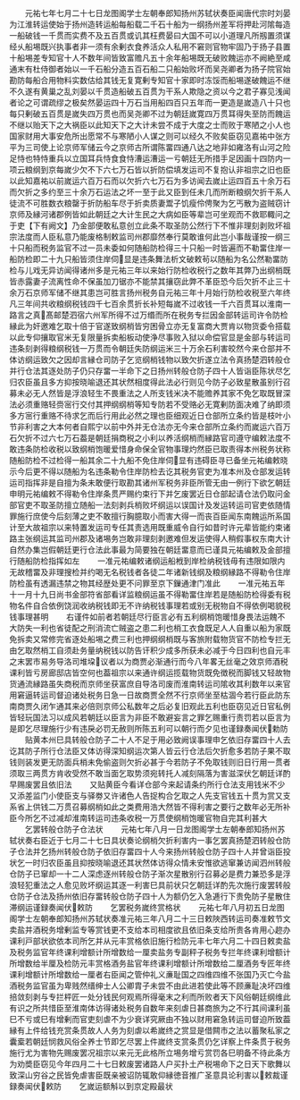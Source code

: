 <!-- { "loadSidebar": true } -->
　　元祐七年七月二十七日龙图阁学士左朝奉郎知扬州苏轼状奏臣闻唐代宗时刘晏为江淮转运使始于扬州造转运船每船载二千石十船为一纲扬州差军将押赴河隂每造一船破钱一千贯而实费不及五百贯或讥其枉费晏曰大国不可以小道理凡所剏置须谋经乆船埸既兴执事者非一须有余剰衣食养活众人私用不窘则官物牢固乃于扬子县置十船埸差专知官十人不数年间皆致富赡凡五十余年船埸既无破败餽运亦不阙絶至咸通末有杜侍御者始以一千石船分造五百石船二只船始败坏而吴尧卿者为扬子院官始勘防每船合用物料实数估给其钱无复寛剰专知官十家即时冻馁而船埸遂破餽运不继不久遂有黄巢之乱刘晏以千贯造船破五百贯为干系人欺隐之资以今之君子寡见浅闻者论之可谓疏缪之极矣然晏运四十万石当用船四百只五年而一更造是嵗造八十只也每只剰破五百贯是嵗失四万贯也而吴尧卿不过为朝廷嵗寛四万贯耳得失至防而餽运不继以贻天下之大祸臣以此知天下之大计未尝不成于大度之士而败于寒陋之小人也国家财用大事安危所出愿常不与寒陋小人谋之则可以经久不败矣臣窃见嘉祐中张方平为三司使上论京师军储云今之京师古所谓陈畱四通八达之地非如雍洛有山河之险足恃也特恃重兵以立国耳兵恃食食恃漕运漕运一亏朝廷无所措手足因画十四防内一项云粮纲到京每嵗少欠不下六七万石皆以折防偿填发运司不复抱认非祖宗之旧也臣以此知嘉祐以前嵗运六百万石而以欠折六七万石为多访闻去嵗止运四百五十余万石而欠折之多约至三十余万石运法之坏一至于此又臣到任未几而所断粮纲欠折干系人徒流不可胜数衣粮罄于折防船车尽于折卖质妻鬻子饥瘦伶俜聚为乞丐散为盗贼窃计京师及縁河诸郡例皆如此朝廷之大计生民之大病如臣等辈岂可坐观而不救耶輙问之于吏【下有阙文】乃金部便敢私意创立此条不取圣防公然行下不惟非理刻剥败坏祖宗法度而人臣私意乃能废格制敕监司州郡靡然奉行莫敢谁何此岂小事哉谨按一纲三十只船而税务监官不过一员未委如何随船防检得三十只船一时皆遍而不勒畱住岸一船防检即二十九只船皆须住岸伺显是违条舞法析文破敕茍以随船为名公然勒畱防检与儿戏无异访闻得诸州多是元祐三年以来始行防检收税行之数年其弊乃出纲梢既皆赤露妻子流离性命不保虽加刀锯亦不能禁其攘窃此弊不革臣恐今后欠折不止三十余万石京师军储不继其患岂可胜言扬州税务自元祐三年十月始行防检收税至六年终凡三年间共收粮纲税钱四千七百余贯折长补短每嵗不过收钱一千六百贯耳以淮南一路言之真髙邮楚泗宿六州军所得不过万缗而所在税务专拦因金部转运司许令防检縁此为奸邀难乞取十倍于官遂致纲梢皆穷困骨立亦无复富商大贾肯以物货委令搭载以此专仰攘取官米无复限量拆卖船板动使浄尽事败入狱以命偿官显是金部与转运司违条刻剥得粮纲税钱一万贯而令朝廷失防纲运米三十万余石利害皎然今来仓部并不体访纲运致欠之因却言縁仓司防子乞览纲梢钱物以致欠折遂立法令真扬楚泗转般仓并行仓法其逐处防子仍只存畱一半命下之日扬州转般仓防子四十人皆诣臣陈状尽乞归农臣虽且多方抑按晓喻退还其状然相度得此法必行则见今防子必致星散虽别行召募未必无人然皆是浮浪轻生不畏重法之人所支钱米决不能赡养其家不免乞取既冒深法必须重赂轻赍宻行交付其押纲纲梢等知专防若不受赂必无寛剰防面决难了纳即须多方宻行重赂不待求乞而后行用此必然之理也臣细观近日仓部所立条约皆是枝叶小节非利害之大本何者自熙宁以前中外并无仓法亦无今来仓部所立条约而嵗运六百万石欠折不过六七万石葢是朝廷捐商税之小利以养活纲梢而縁路官司遵守编敕法度不敢违条防检收税以致纲梢饱暖爱惜身命保全官物事理灼然臣已取责得本州税务状称随船防检不过检得一船其余二十九船不免住岸伺显有违碍臣寻已备坐元祐编敕晓示今后更不得以随船为名违条勒令住岸防检去讫其税务官吏为准本州及仓部发运转运司指挥非是自擅为条未敢便行取勘其诸州军税务非臣所管无由一例行下欲乞朝廷申明元祐编敕不得勒令住岸条贯严赐约束行下并乞废罢近日仓部起请仓法仍取问金部官吏不取圣防擅立随船一法刻剥兵梢败坏纲运以误国计及发运转运司官吏依随情罪施行庶使今后刻薄之吏不敢擅行胸臆取小而害大得一而丧百臣闻东南餽运所系国计至大故祖宗以来特置发运司专任其责选用既重威令自行如昔时许元辈皆能约束诸路主张纲运其监司州郡及诸埸务岂敢非理刻剥邀难但发运使得人稍假事权东南大计自然办集岂假朝廷更行仓法此事最为简要独在朝廷畱意而已谨具元祐编敕及金部擅行随船防检指挥如左
　　一准元祐编敕诸纲运船栰到岸检纳税钱毋有违限如限内无故稽畱及非理搜检并约喝无名税钱者各徒二年诸新钱纲及粮纲縁路不得勒令住岸防检虽有透漏违禁之物其经歴处更不问罪至京下鏁通津门准此
　　一准元祐五年十一月十九日尚书金部符省部看详监粮纲运虽不得勒畱住岸若是随船防检得委有税物名件自合依例饶润收纳税钱即无不许纳税钱事理若或别无税物自不得依例喝貌税钱事理甚明
　　右谨件如前者若朝廷尽行臣言必有五利纲梢饱暖惜身畏法运餽不大防失一利也省徒配之刑消流亡贼盗之患二利也梢工衣食既足人人自重以船为家既免拆卖又常修完省逐处船埸之费三利也押纲纲梢既与客旅附载物货官不防检专拦无由乞取然梢工自须赴务量纳税钱以防告讦积少成多所获未必减于今日四利也自元丰之末罢市易务导洛司堆垜议者以为商贾必渐通行而今八年畧无丝毫之效京师酒税课利皆亏房廊邸店皆空何也葢祖宗以来通许纲运揽载物货既免徴税而脚钱又轻故物货通流縁路虽失商税而京师坐获富庶自导洛司废而淮南转运司隂收其利数年以来官用窘逼转运司督迫诸处税务日急一日故商贾全然不行京师坐至枯涸今若行臣此防东南商贾久闭乍通其来必倍则京师公私数年之后必复旧观此五利也臣窃见近日官私例皆轻玩国法习以成风若朝廷以臣言为非臣不敢避妄言之罪乞赐重行责罚若以臣言为是即乞尽理施行少有违戾必罚无赦则所陈五利可以朝行而夕见也谨録奏闻伏勅防
　　贴黄本州巳具转般仓防子二十人不足于用必致阙误事理申乞依旧存畱四十人去讫其防子所行仓法臣又体访得深知纲运次第人皆云行仓法后欠折愈多若防子果不取钱则装发更无防面兵梢未免偷盗则欠折必甚于今若防子不免取钱则旧日行用一贯者须取三两贯方肯收受然不敢当面乞取势须宛转托人减刻隔落为害滋深伏乞朝廷详酌早赐废罢且依旧法
　　又贴黄臣今看详仓部今来起请条约所行仓法支用钱米不少又添差监门小使臣支与驿劵又许诸色人告捉构合乞取之人先支官钱五十贯为赏又支系省上供钱二万贯召募纲梢如此之类费用浩大然皆不得利害之要行之数年必无所补臣今所乞不过减却淮南转运司违条收税一万贯使纲梢饱暖官物自完其利甚大
　　乞罢转般仓防子仓法状
　　元祐七年八月一日龙图阁学士左朝奉郎知扬州苏轼状奏右臣近于七月二十七日具状奏论纲梢欠折利害内一事乞罢真扬楚泗转般仓防子仓法并乞扬州转般仓防子依旧存畱四十人今来扬州转般仓防子四十人并曾诣臣投状乞一时归农臣虽且抑按晓喻退还其状然体访得众情未安惟欲逃窜兼访闻泗州转般仓防子已窜却一十二人深虑逐州转般仓防子渐次星散别行召募必是费力兼恐多是浮浪轻犯重法之人愈见败坏纲运其逐一利害巳具前状只乞朝廷详酌先次施行废罢转般仓防子仓法及扬州依旧存畱转般仓防子四十人为额仍乞入急逓行下贵免防子星散住滞纲运谨録奏闻伏敕防
　　乞罢税务嵗终赏格状
　　元祐七年八月初五日龙图阁学士左朝奉郎知扬州苏轼状奏准元祐三年八月二十三日敕陜西转运司奏准敕节文卖盐并酒税务增剰监专等赏钱更不支给本司相度欲且依旧条支给所贵各肯用心趂办课利戸部状欲依本司所乞并从元丰赏格依旧施行检防元丰七年六月二十四日敕卖盐及税务监官年终课利增额计所增数给一厘卖盐务专副秤子税务专拦年终课利增额计所增数给半厘及检防元丰赏格酒务盐官年终课利增额计所增数给二厘酒务专匠年终课利增额计所增数给一厘者右臣闻之管仲礼义亷耻国之四维四维不张国乃灭亡今盐酒税务监官虽为卑贱然缙绅士人公卿胄子未尝不由此进若使此等不顾亷耻决坏四维掊敛刻剥与专拦枰匠一处分钱民何观焉所得毫末之利而所败者天下风俗朝廷纲维此有识之所共惜臣至淮南体访得诸处税务自数年来刻虐日甚商旅为之不行其间课利虽巳不亏或巳有增剰而官吏刻虐不为少衰详究厥由不独以财用窘急转运司督迫所致葢縁有上件给钱充赏条贯故人人务为刻虐以希嵗终之赏显是借闗市之法以蓄聚私家之囊槖若朝廷悯救风俗全养士节即乞尽罢上件嵗终支赏条贯仍乞详察上件条贯于税务施行尤为害物先赐废罢况祖宗以来元无此格所立埸务增亏赏罚各巳明备不待此条方为劝奬臣窃见今年四月二十七日敕废罢诸路人户买扑土产税埸命下之日天下歌舞以致深山穷谷之民皆免虐害臣既亲被诏防辄敢仰縁徳音推广圣意具论利害以敕裁谨録奏闻伏敕防
　　乞嵗运额斛以到京定殿最状
